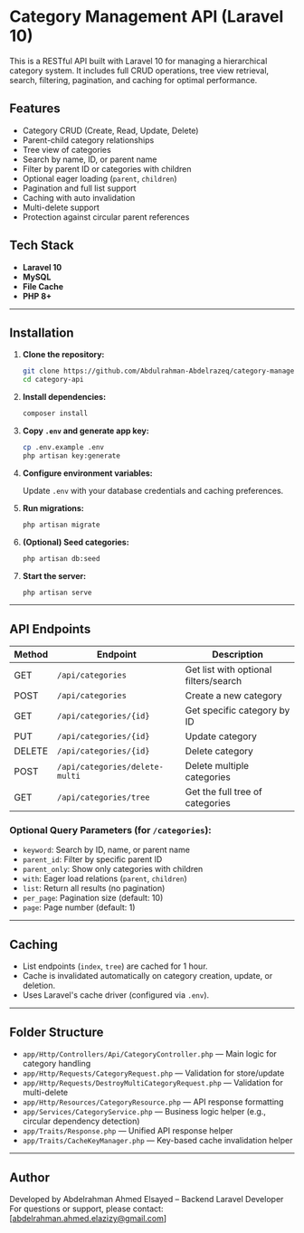 # Category Management API (Laravel 10)

This is a RESTful API built with Laravel 10 for managing a hierarchical category system. It includes full CRUD operations, tree view retrieval, search, filtering, pagination, and caching for optimal performance.

## Features

-   Category CRUD (Create, Read, Update, Delete)
-   Parent-child category relationships
-   Tree view of categories
-   Search by name, ID, or parent name
-   Filter by parent ID or categories with children
-   Optional eager loading (`parent`, `children`)
-   Pagination and full list support
-   Caching with auto invalidation
-   Multi-delete support
-   Protection against circular parent references

## Tech Stack

-   **Laravel 10**
-   **MySQL**
-   **File Cache**
-   **PHP 8+**

---

## Installation

1. **Clone the repository:**

    ```bash
    git clone https://github.com/Abdulrahman-Abdelrazeq/category-management.git
    cd category-api
    ```

2. **Install dependencies:**

    ```bash
    composer install
    ```

3. **Copy `.env` and generate app key:**

    ```bash
    cp .env.example .env
    php artisan key:generate
    ```

4. **Configure environment variables:**

    Update `.env` with your database credentials and caching preferences.

5. **Run migrations:**

    ```bash
    php artisan migrate
    ```

6. **(Optional) Seed categories:**

    ```bash
    php artisan db:seed
    ```

7. **Start the server:**

    ```bash
    php artisan serve
    ```

---

## API Endpoints

| Method | Endpoint                       | Description                           |
| ------ | ------------------------------ | ------------------------------------- |
| GET    | `/api/categories`              | Get list with optional filters/search |
| POST   | `/api/categories`              | Create a new category                 |
| GET    | `/api/categories/{id}`         | Get specific category by ID           |
| PUT    | `/api/categories/{id}`         | Update category                       |
| DELETE | `/api/categories/{id}`         | Delete category                       |
| POST   | `/api/categories/delete-multi` | Delete multiple categories            |
| GET    | `/api/categories/tree`         | Get the full tree of categories       |

### Optional Query Parameters (for `/categories`):

-   `keyword`: Search by ID, name, or parent name
-   `parent_id`: Filter by specific parent ID
-   `parent_only`: Show only categories with children
-   `with`: Eager load relations (`parent`, `children`)
-   `list`: Return all results (no pagination)
-   `per_page`: Pagination size (default: 10)
-   `page`: Page number (default: 1)

---

## Caching

-   List endpoints (`index`, `tree`) are cached for 1 hour.
-   Cache is invalidated automatically on category creation, update, or deletion.
-   Uses Laravel's cache driver (configured via `.env`).

---

## Folder Structure

-   `app/Http/Controllers/Api/CategoryController.php` — Main logic for category handling
-   `app/Http/Requests/CategoryRequest.php` — Validation for store/update
-   `app/Http/Requests/DestroyMultiCategoryRequest.php` — Validation for multi-delete
-   `app/Http/Resources/CategoryResource.php` — API response formatting
-   `app/Services/CategoryService.php` — Business logic helper (e.g., circular dependency detection)
-   `app/Traits/Response.php` — Unified API response helper
-   `app/Traits/CacheKeyManager.php` — Key-based cache invalidation helper

---

## Author

Developed by Abdelrahman Ahmed Elsayed – Backend Laravel Developer  
For questions or support, please contact: [abdelrahman.ahmed.elazizy@gmail.com]
